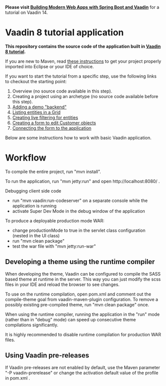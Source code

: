 **Please visit [Building Modern Web Apps with Spring Boot and Vaadin](https://vaadin.com/learn/tutorials/modern-web-apps-with-spring-boot-and-vaadin)** for a tutorial on Vaadin 14.

Vaadin 8 tutorial application
==============

**This repository contains the source code of the application built in [Vaadin 8 tutorial](https://vaadin.com/docs/v8/framework/tutorial.html).**

If you are new to Maven, read [these instructions](https://vaadin.com/blog/-/blogs/the-maven-essentials-for-the-impatient-developer) to get your project properly imported into Eclipse or your IDE of choice.

If you want to start the tutorial from a specific step, use the following links to checkout the starting point:

 1. Overview (no source code available in this step).
 2. Creating a project using an archetype (no source code available before this step).
 3. [Adding a demo "backend"](https://github.com/vaadin/tutorial/tree/v8-step2)
 4. [Listing entities in a Grid](https://github.com/vaadin/tutorial/tree/v8-step3)
 5. [Creating live filtering for entities](https://github.com/vaadin/tutorial/tree/v8-step4)
 6. [Creating a form to edit Customer objects](https://github.com/vaadin/tutorial/tree/v8-step5)
 7. [Connecting the form to the application](https://github.com/vaadin/tutorial/tree/v8-step6)

Below are some instructions how to work with basic Vaadin application.

Workflow
========

To compile the entire project, run "mvn install".

To run the application, run "mvn jetty:run" and open http://localhost:8080/ .

Debugging client side code
  - run "mvn vaadin:run-codeserver" on a separate console while the application is running
  - activate Super Dev Mode in the debug window of the application

To produce a deployable production mode WAR:
- change productionMode to true in the servlet class configuration (nested in the UI class)
- run "mvn clean package"
- test the war file with "mvn jetty:run-war"

Developing a theme using the runtime compiler
-------------------------

When developing the theme, Vaadin can be configured to compile the SASS based
theme at runtime in the server. This way you can just modify the scss files in
your IDE and reload the browser to see changes.

To use on the runtime compilation, open pom.xml and comment out the compile-theme
goal from vaadin-maven-plugin configuration. To remove a possibly existing
pre-compiled theme, run "mvn clean package" once.

When using the runtime compiler, running the application in the "run" mode
(rather than in "debug" mode) can speed up consecutive theme compilations
significantly.

It is highly recommended to disable runtime compilation for production WAR files.

Using Vaadin pre-releases
-------------------------

If Vaadin pre-releases are not enabled by default, use the Maven parameter
"-P vaadin-prerelease" or change the activation default value of the profile in pom.xml .
